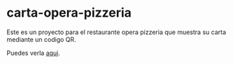 # carta-opera-pizzeria

Este es un proyecto para el restaurante opera pizzeria que muestra su carta mediante un codigo QR.


Puedes verla [aqui](https://opera-carta.netlify.app).
